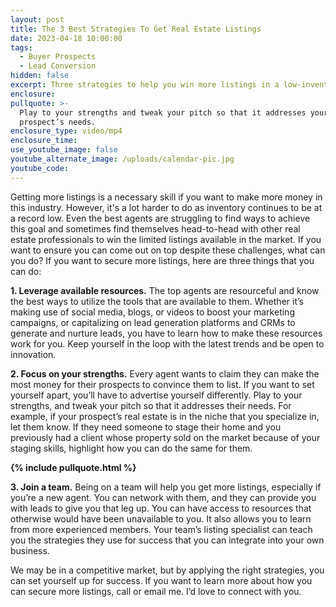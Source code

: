 ```yaml
---
layout: post
title: The 3 Best Strategies To Get Real Estate Listings
date: 2023-04-18 10:00:00
tags:
  - Buyer Prospects
  - Lead Conversion
hidden: false
excerpt: Three strategies to help you win more listings in a low-inventory market.
enclosure:
pullquote: >-
  Play to your strengths and tweak your pitch so that it addresses your
  prospect’s needs.
enclosure_type: video/mp4
enclosure_time:
use_youtube_image: false
youtube_alternate_image: /uploads/calendar-pic.jpg
youtube_code:
---
```

Getting more listings is a necessary skill if you want to make more money in this industry. However, it's a lot harder to do as inventory continues to be at a record low. Even the best agents are struggling to find ways to achieve this goal and sometimes find themselves head-to-head with other real estate professionals to win the limited listings available in the market. If you want to ensure you can come out on top despite these challenges, what can you do? If you want to secure more listings, here are three things that you can do:

**1\. Leverage available resources.** The top agents are resourceful and know the best ways to utilize the tools that are available to them. Whether it’s making use of social media, blogs, or videos to boost your marketing campaigns, or capitalizing on lead generation platforms and CRMs to generate and nurture leads, you have to learn how to make these resources work for you. Keep yourself in the loop with the latest trends and be open to innovation.

**2\. Focus on your strengths.** Every agent wants to claim they can make the most money for their prospects to convince them to list. If you want to set yourself apart, you’ll have to advertise yourself differently. Play to your strengths, and tweak your pitch so that it addresses their needs. For example, if your prospect’s real estate is in the niche that you specialize in, let them know. If they need someone to stage their home and you previously had a client whose property sold on the market because of your staging skills, highlight how you can do the same for them.

**{% include pullquote.html %}**

**3\. Join a team.** Being on a team will help you get more listings, especially if you’re a new agent. You can network with them, and they can provide you with leads to give you that leg up. You can have access to resources that otherwise would have been unavailable to you. It also allows you to learn from more experienced members. Your team’s listing specialist can teach you the strategies they use for success that you can integrate into your own business.

We may be in a competitive market, but by applying the right strategies, you can set yourself up for success. If you want to learn more about how you can secure more listings, call or email me. I’d love to connect with you.